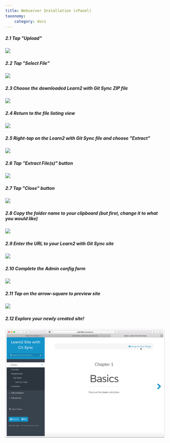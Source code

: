 ```yaml
---
title: Webserver Installation (cPanel)
taxonomy:
    category: docs
---
```


##### 2.1 Tap "Upload"

![](../../images/grav-learn2-with-git-sync-2---install-and-configure-on-reclaim-hosting/tap--upload-.png)

##### 2.2 Tap "Select File"

![](../../images/grav-learn2-with-git-sync-2---install-and-configure-on-reclaim-hosting/tap--select-file-.png)

##### 2.3 Choose the downloaded Learn2 with Git Sync ZIP file

![](../../images/grav-learn2-with-git-sync-2---install-and-configure-on-reclaim-hosting/choose-the-downloaded-learn2-with-git-sync-zip-file.png)

##### 2.4 Return to the file listing view

![](../../images/grav-learn2-with-git-sync-2---install-and-configure-on-reclaim-hosting/return-to-the-file-listing-view.png)

##### 2.5 Right-tap on the Learn2 with Git Sync file and choose "Extract"

![](../../images/grav-learn2-with-git-sync-2---install-and-configure-on-reclaim-hosting/right-tap-on-the-learn2-with-git-sync-file-and-choose--extract-.png)

##### 2.6 Tap "Extract File(s)" button

![](../../images/grav-learn2-with-git-sync-2---install-and-configure-on-reclaim-hosting/tap--extract-file-s---button.png)

##### 2.7 Tap "Close" button

![](../../images/grav-learn2-with-git-sync-2---install-and-configure-on-reclaim-hosting/tap--close--button.png)

##### 2.8 Copy the folder name to your clipboard (but first, change it to what you would like)

![](../../images/grav-learn2-with-git-sync-2---install-and-configure-on-reclaim-hosting/copy-the-folder-name-to-your-clipboard--but-first--change-it-to-what-you-would-like-.png)

##### 2.9 Enter the URL to your Learn2 with Git Sync site

![](../../images/grav-learn2-with-git-sync-2---install-and-configure-on-reclaim-hosting/enter-the-url-to-your-learn2-with-git-sync-site.png)

##### 2.10 Complete the Admin config form

![](../../images/grav-learn2-with-git-sync-2---install-and-configure-on-reclaim-hosting/complete-the-admin-config-form.png)

##### 2.11 Tap on the arrow-square to preview site

![](../../images/grav-learn2-with-git-sync-2---install-and-configure-on-reclaim-hosting/tap-on-the-arrow-square-to-preview-site.png)

##### 2.12 Explore your newly created site!

![](../../images/grav-learn2-with-git-sync---install-and-configure-on-reclaim-hosting/explore-your-newly-created-site-.png)

